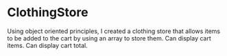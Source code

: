 # ClothingStore
Using object oriented principles, I created a clothing store that allows items to be added to the cart by using an array to store them.
Can display cart items.
Can display cart total.
